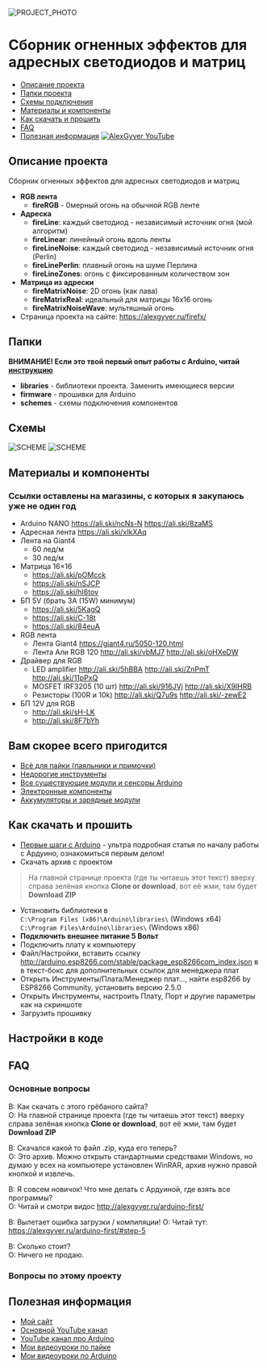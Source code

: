 ![PROJECT_PHOTO](https://github.com/AlexGyver/FireFX/blob/master/proj_img.jpg)
# Сборник огненных эффектов для адресных светодиодов и матриц
* [Описание проекта](#chapter-0)
* [Папки проекта](#chapter-1)
* [Схемы подключения](#chapter-2)
* [Материалы и компоненты](#chapter-3)
* [Как скачать и прошить](#chapter-4)
* [FAQ](#chapter-5)
* [Полезная информация](#chapter-6)
[![AlexGyver YouTube](http://alexgyver.ru/git_banner.jpg)](https://www.youtube.com/channel/UCgtAOyEQdAyjvm9ATCi_Aig?sub_confirmation=1)

<a id="chapter-0"></a>
## Описание проекта
Сборник огненных эффектов для адресных светодиодов и матриц
- **RGB лента**
	- **fireRGB** - 0мерный огонь на обычной RGB ленте
- **Адреска**
	- **fireLine**: каждый светодиод - независимый источник огня (мой алгоритм)
	- **fireLinear**: линейный огонь вдоль ленты
	- **fireLineNoise**: каждый светодиод - независимый источник огня (Perlin)
	- **fireLinePerlin**: плавный огонь на шуме Перлина
	- **fireLineZones**: огонь с фиксированным количеством зон
- **Матрица из адрески**
	- **fireMatrixNoise**: 2D огонь (как лава)
	- **fireMatrixReal**: идеальный для матрицы 16х16 огонь
	- **fireMatrixNoiseWave**: мультяшный огонь
- Страница проекта на сайте: https://alexgyver.ru/firefx/

<a id="chapter-1"></a>
## Папки
**ВНИМАНИЕ! Если это твой первый опыт работы с Arduino, читай [инструкцию](#chapter-4)**
- **libraries** - библиотеки проекта. Заменить имеющиеся версии
- **firmware** - прошивки для Arduino
- **schemes** - схемы подключения компонентов

<a id="chapter-2"></a>
## Схемы
![SCHEME](https://github.com/AlexGyver/FireFX/blob/master/schemes/rgbstripDrv.jpg)
![SCHEME](https://github.com/AlexGyver/FireFX/blob/master/schemes/ws5-1.jpg)

<a id="chapter-3"></a>
## Материалы и компоненты
### Ссылки оставлены на магазины, с которых я закупаюсь уже не один год
- Arduino NANO https://ali.ski/ncNs-N  https://ali.ski/8zaMS
- Адресная лента https://ali.ski/xIkXAq
- Лента на Giant4
	- 60 лед/м
	- 30 лед/м
- Матрица 16×16
	- https://ali.ski/pOMcck
	- https://ali.ski/nSJCP
	- https://ali.ski/hI6tov
- БП 5V (брать 3A (15W) минимум)
	- https://ali.ski/5KagQ 
	- https://ali.ski/C-18t
	- https://ali.ski/84euA
- RGB лента 
	- Лента Giant4 https://giant4.ru/5050-120.html
	- Лента Али RGB 120 http://ali.ski/vbMJ7  http://ali.ski/oHXeDW
- Драйвер для RGB
	- LED amplifier http://ali.ski/5hBBA http://ali.ski/ZnPmT http://ali.ski/11pPxQ
	- MOSFET IRF3205 (10 шт) http://ali.ski/916JVj http://ali.ski/X9lHRB
	- Резисторы (100R и 10k) http://ali.ski/Q7u9s http://ali.ski/-zewE2
- БП 12V для RGB 
	- http://ali.ski/sH-LK 
	- http://ali.ski/8F7bYh

## Вам скорее всего пригодится
* [Всё для пайки (паяльники и примочки)](http://alexgyver.ru/all-for-soldering/)
* [Недорогие инструменты](http://alexgyver.ru/my_instruments/)
* [Все существующие модули и сенсоры Arduino](http://alexgyver.ru/arduino_shop/)
* [Электронные компоненты](http://alexgyver.ru/electronics/)
* [Аккумуляторы и зарядные модули](http://alexgyver.ru/18650/)

<a id="chapter-4"></a>
## Как скачать и прошить
* [Первые шаги с Arduino](http://alexgyver.ru/arduino-first/) - ультра подробная статья по началу работы с Ардуино, ознакомиться первым делом!
* Скачать архив с проектом
> На главной странице проекта (где ты читаешь этот текст) вверху справа зелёная кнопка **Clone or download**, вот её жми, там будет **Download ZIP**
* Установить библиотеки в  
`C:\Program Files (x86)\Arduino\libraries\` (Windows x64)  
`C:\Program Files\Arduino\libraries\` (Windows x86)
* **Подключить внешнее питание 5 Вольт**
* Подключить плату к компьютеру
* Файл/Настройки, вставить ссылку http://arduino.esp8266.com/stable/package_esp8266com_index.json в в текст-бокс для дополнительных ссылок для менеджера плат
* Открыть Инструменты/Плата/Менеджер плат…, найти esp8266 by ESP8266 Community, установить версию 2.5.0
* Открыть Инструменты, настроить Плату, Порт и другие параметры как на скриншоте
* Загрузить прошивку

## Настройки в коде

	
<a id="chapter-5"></a>
## FAQ
### Основные вопросы
В: Как скачать с этого грёбаного сайта?  
О: На главной странице проекта (где ты читаешь этот текст) вверху справа зелёная кнопка **Clone or download**, вот её жми, там будет **Download ZIP**

В: Скачался какой то файл .zip, куда его теперь?  
О: Это архив. Можно открыть стандартными средствами Windows, но думаю у всех на компьютере установлен WinRAR, архив нужно правой кнопкой и извлечь.

В: Я совсем новичок! Что мне делать с Ардуиной, где взять все программы?  
О: Читай и смотри видос http://alexgyver.ru/arduino-first/

В: Вылетает ошибка загрузки / компиляции!
О: Читай тут: https://alexgyver.ru/arduino-first/#step-5

В: Сколько стоит?  
О: Ничего не продаю.

### Вопросы по этому проекту

<a id="chapter-6"></a>
## Полезная информация
* [Мой сайт](http://alexgyver.ru/)
* [Основной YouTube канал](https://www.youtube.com/channel/UCgtAOyEQdAyjvm9ATCi_Aig?sub_confirmation=1)
* [YouTube канал про Arduino](https://www.youtube.com/channel/UC4axiS76D784-ofoTdo5zOA?sub_confirmation=1)
* [Мои видеоуроки по пайке](https://www.youtube.com/playlist?list=PLOT_HeyBraBuMIwfSYu7kCKXxQGsUKcqR)
* [Мои видеоуроки по Arduino](http://alexgyver.ru/arduino_lessons/)
